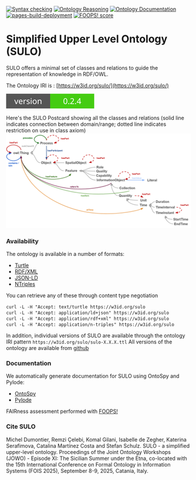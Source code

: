 [![Syntax checking](https://github.com/AIDAVA-DEV/sulo/actions/workflows/syntax_check.yml/badge.svg)](https://github.com/AIDAVA-DEV/sulo/actions/workflows/syntax_check.yml)
[![Ontology Reasoning](https://github.com/AIDAVA-DEV/sulo/actions/workflows/reasoning.yml/badge.svg)](https://github.com/AIDAVA-DEV/sulo/actions/workflows/reasoning.yml)
[![Ontology Documentation](https://github.com/AIDAVA-DEV/sulo/actions/workflows/documentation.yml/badge.svg)](https://github.com/AIDAVA-DEV/sulo/actions/workflows/documentation.yml)
[![pages-build-deployment](https://github.com/AIDAVA-DEV/sulo/actions/workflows/pages/pages-build-deployment/badge.svg)](https://github.com/AIDAVA-DEV/sulo/actions/workflows/pages/pages-build-deployment)
[![FOOPS! score](https://aidava-dev.github.io/sulo/foops/foops-badge.svg)](https://aidava-dev.github.io/sulo/foops/foops_result.json)



# Simplified Upper Level Ontology (SULO)

SULO offers a minimal set of classes and relations to guide the representation of knowledge in RDF/OWL.

The Ontology IRI is : [https://w3id.org/sulo/](https://w3id.org/sulo/)

![Ontology Version](version.svg)

Here's the SULO Postcard showing all the classes and relations (solid line indicates connection between domain/range; dotted line indicates restriction on use in class axiom)<br>
<img src="sulo-overview.png" alt="SULO Postcard" width="800">

### Availability
The ontology is available in a number of formats:
* [Turtle](https://w3id.org/sulo/sulo.ttl)
* [RDF/XML](https://w3id.org/sulo/sulo.owl)
* [JSON-LD](https://w3id.org/sulo/sulo.jsonld)
* [NTriples](https://w3id.org/sulo/sulo.nt)

You can retrieve any of these through content type negotiation
```
curl -L -H "Accept: text/turtle https://w3id.org/sulo
curl -L -H "Accept: application/ld+json" https://w3id.org/sulo
curl -L -H "Accept: application/rdf+xml" https://w3id.org/sulo
curl -L -H "Accept: application/n-triples" https://w3id.org/sulo
```

In addition, individual versions of SULO are available through the ontology IRI pattern ```https://w3id.org/sulo/sulo-X.X.X.ttl```  All versions of the ontology are available from [github](versions/)

### Documentation
We automatically generate documentation for SULO using OntoSpy and Pylode:
* [OntoSpy](https://aidava-dev.github.io/sulo/ontospy/index.html)
* [Pylode](https://aidava-dev.github.io/sulo/pylode/index.html)

FAIRness assessment performed with [FOOPS!](https://foops.linkeddata.es/FAIR_validator.html)

### Cite SULO
Michel Dumontier, Remzi Çelebi, Komal Gilani, Isabelle de Zegher, Katerina Serafimova, Catalina Martínez Costa and Stefan Schulz. SULO - a simplified upper-level ontology. Proceedings of the Joint Ontology Workshops (JOWO) - Episode XI: The Sicilian Summer under the Etna, co-located with the 15th International Conference on Formal Ontology in Information Systems (FOIS 2025), September 8-9, 2025, Catania, Italy.


